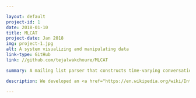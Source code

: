 ```yaml
---

layout: default
project-id: 1
date: 2018-01-10
title: MLCAT
project-date: Jan 2018
img: project-1.jpg
alt: A system visualizing and manipulating data
link-type: GitHub
link: //github.com/tejalwakchoure/MLCAT

summary: A mailing list parser that constructs time-varying conversation thread hypergraphs revealing communication patterns to form predictive models.

description: We developed an <a href="https://en.wikipedia.org/wiki/Internet_Message_Access_Protocol" target="_blank">IMAP server</a>-based mailing list parser to extract information such as senders and time stamps, the study of which helped us construct organisational structures and derive local and global communication patterns. The focal points of this research were the invariant characteristics of a discussion thread, mailing list filters to remove spam messages for subscribers, and temporal behaviour modelling. We use the <a href="https://www.mapequation.org/infomap/" target="_blank">Infomap</a> algorithm for multilevel community detection analysis. Relevant labels are incorporated from text mined using the <a href="https://wordnet.princeton.edu/" target="_blank">WordNet</a> lemmatizer. <br /> <br /> This architecture identifies the community structure, makes predictive models, and assigns weights based on the activeness of each user amongst other activities. For example, in cases where conversations happen slowly, authors arrive slowly and the discussion spans many generations of nodes. When they end quickly, however, authors arrive quickly and the discussion ends within a few generations. We can attribute this behaviour to the popularity of the topic - authors come in from many sources for popular ones, but help trickles in slowly for specialised ones. The questions we ask then are, what are these popular threads? Can text mining help us detect them?

---
```

